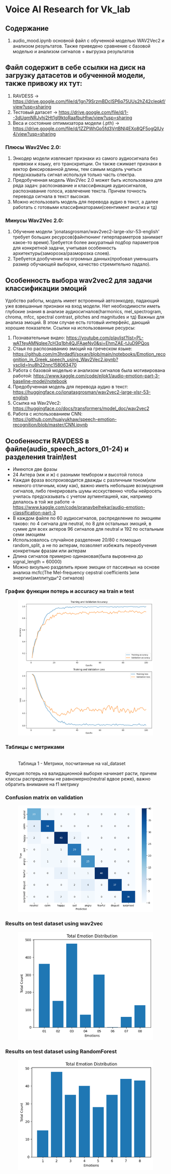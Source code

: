 # Voice AI Research for Vk_lab
## Содержание
1) audio_mood.ipynb основной файл с обученной моделью WAV2Vec2 и анализом результатов. Также приведено сравнение с базовой моделью и анализом сигналов + выгрузка результатов

## Файл содержит в себе ссылки на диск на загрузку датасетов и обученной модели, также привожу их тут:
1) RAVDESS -> https://drive.google.com/file/d/1gn79SrzmBDclSP6q75UUs2hZ42cIeqkf/view?usp=sharing
2) Тестовый датасет -> https://drive.google.com/file/d/1--3dUqmNRJyhj2Ht1gl9ktoRaafbuHhw/view?usp=sharing
3) Веса и состояние оптимизатора модели (.pth) -> https://drive.google.com/file/d/1ZZPWhGp5fd3VrtBNI4EXo8QF5ogQIUy4/view?usp=sharing

### Плюсы Wav2Vec 2.0:
1) Энкодер модели извлекает признаки из самого аудиосигнала без привязки к языку, его транскрипции. Он также сжимает признаки в вектор фиксированной длины, тем самым модель учиться предсказывать сигнал используя только часть спектра.
2) Предобученная модель Wav2Vec 2.0 может быть использована для ряда задач: распознавание и классификация аудиосигналов, распознавание голоса, извлечение текста. Причем точность перевода сигнала в текст высокая.
3) Можно использовать модель для перевода аудио в текст, а далее работать с готовыми классификаторами(сеентимент анализ и тд)

### Минусы Wav2Vec 2.0:
1) Обучение модели 'jonatasgrosman/wav2vec2-large-xlsr-53-english' требует больших ресурсов(файнтюнинг гиперпараметров занимает какое-то время).Требуется более аккуратный подбор параметров для конкретной задачи, учитывая особенность архитектуры(заморозка/разморозка слоев).
2) Требуется дообучение на огромных данных(пробовал уменьшать размер обучающей выборки, качество стремительно падало).
   
## Особенность выбора wav2vec2 для задачи классификации эмоций
Удобство работы, модель имеет встроенный автоэнкодер, падающий уже взвешанные признаки на вход модели. Нет необходимости иметь глубокие знания в анализе аудиосигналов(harmonics, mel_spectrogram, chroma, mfcc, spectral contrast, pitches and magnitudes и тд) Важных для анализа эмоций. В этом случае есть готовый интерфейс, дающий хорошие показатели. Ссылки на использованные ресурсы:
1) Познавательные видео: https://youtube.com/playlist?list=PL-wATfeyAMNqIee7cH3q1bh4QJFAaeNv0&si=EhmZAE-tJuD9PQos
2) Стаья по распознаванию эмоций на греческом языке: https://github.com/m3hrdadfi/soxan/blob/main/notebooks/Emotion_recognition_in_Greek_speech_using_Wav2Vec2.ipynb?ysclid=lnu8h22nnc158063470
3) Работа с базовой моделью и анализом сигналов была мотивирована работой: https://www.kaggle.com/code/ejlok1/audio-emotion-part-3-baseline-model/notebook
4) Предобученная модель для перевода аудио в текст: https://huggingface.co/jonatasgrosman/wav2vec2-large-xlsr-53-english
5) Cсылка на Wav2Vec2: https://huggingface.co/docs/transformers/model_doc/wav2vec2
6) Работа с использованием CNN: https://github.com/huaiyukhaw/speech-emotion-recognition/blob/master/CNN.ipynb

## Особенности RAVDESS в файле(audio_speech_actors_01-24) и разделения train\test
* Имеются две фразы
* 24 Актера (мж и ж) с разными тембором и высотой голоса
* Каждая фраза воспроизводится дважды с различным тоном(или немного отличным, кому как), важно иметь небольшие возмущения сигналов, либо генерировать шумы исскуственно чтобы нейросеть училась предсказывать с учетом аугментацией, как, например делалось в той же работе -> https://www.kaggle.com/code/pranavbelhekar/audio-emotion-classification-part-3 
* В каждом файле по 60 аудиосигналов, распределение по эмоциям таково: по 4 сигнала для neutral, по 8 для остальных эмоций, в сумме для всех актеров 96 сигналов для neutral и 192 по остальным семи эмоциям
* Использовалось случайное разделение 20/80 с помощью random_split, а не по актерам, позволяет избежать переобучения конкретным фразам или актерам 
* Длина сигналов примерно одинаковая(была выровнена до signal_length = 60000)
* Можно визульно разделить яркие эмоции от пассивных на основе анализа mcfc(The Mel-frequency cepstral coefficients )или энергии(амплитуды^2 сигналов)

### График функции потерь и accuracy на train и test
<figure>
  <img
  src="train_val_loss_accuracy.png"
  >
</figure>    

### Таблицы с метриками  
<figure>
  <img
  src=""
  >
  <figcaption>Таблица 1 - Метрики, посчитанные на val_dataset</figcaption>
</figure>  
Функция потерь на валидационной выборке начинает расти, причем классы распределены не равномерно(neutral вдвое реже), важно обратить внимание на f1 метрику

### Confusion matrix on validation
<figure>
  <img
  src="confusion_matrix.png"
  >
</figure>    

### Results on test dataset using wav2vec
<figure>
  <img
  src="emotionswav2vec2.png"
  >
</figure>  

### Results on test dataset using RandomForest
<figure>
  <img
  src="emotionsRandomForest.png"
  >
</figure>  

  
